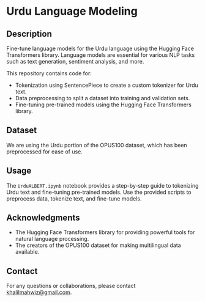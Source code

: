 # Urdu Language Modeling


## Description

Fine-tune language models for the Urdu language using the Hugging Face Transformers library. Language models are essential for various NLP tasks such as text generation, sentiment analysis, and more.

This repository contains code for:
- Tokenization using SentencePiece to create a custom tokenizer for Urdu text.
- Data preprocessing to split a dataset into training and validation sets.
- Fine-tuning pre-trained models using the Hugging Face Transformers library.

## Dataset

We are using the Urdu portion of the OPUS100 dataset, which has been preprocessed for ease of use.

## Usage
The `UrduALBERT.ipynb` notebook provides a step-by-step guide to tokenizing Urdu text and fine-tuning pre-trained models.
Use the provided scripts to preprocess data, tokenize text, and fine-tune models.

## Acknowledgments

- The Hugging Face Transformers library for providing powerful tools for natural language processing.
- The creators of the OPUS100 dataset for making multilingual data available.

## Contact
For any questions or collaborations, please contact khalilmahwiz@gmail.com.
